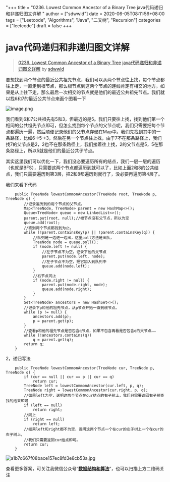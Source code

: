 "+++
title = "0236. Lowest Common Ancestor of a Binary Tree java代码递归和非递归图文详解 "
author = ["sdwwld"]
date = 2020-06-05T08:11:56+08:00
tags = ["Leetcode", "Algorithms", "Java", "二叉树", "Recursion"]
categories = ["leetcode"]
draft = false
+++

# java代码递归和非递归图文详解

> [0236. Lowest Common Ancestor of a Binary Tree](https://leetcode-cn.com/problems/lowest-common-ancestor-of-a-binary-tree/)
> [java代码递归和非递归图文详解](https://leetcode-cn.com/problems/lowest-common-ancestor-of-a-binary-tree/solution/javadai-ma-di-gui-he-fei-di-gui-tu-wen-xiang-jie-b/) by [sdwwld](https://leetcode-cn.com/u/sdwwld/)

要想找到两个节点的最近公共祖先节点，我们可以从两个节点往上找，每个节点都往上走，一直走到根节点，那么根节点到这两个节点的连线肯定有相交的地方，如果是从上往下走，那么最后一次相交的节点就是他们的最近公共祖先节点。我们就以找6和7的最近公共节点来画个图看一下

![image.png](https://pic.leetcode-cn.com/0f72cfd7bb18b5310a619cbeb313f6c968fdf95d904bafed86018bd429725099-image.png)

我们看到6和7公共祖先有5和3，但最近的是5。我们只要往上找，找到他们第一个相同的公共祖先节点即可，但怎么找到每个节点的父节点呢，我们只需要把每个节点都遍历一遍，然后顺便记录他们的父节点存储在Map中。我们先找到其中的一条路径，比如6→5→3，然后在另一个节点往上找，由于7不在那条路径上，我们找7的父节点是2，2也不在那条路径上，我们接着往上找，2的父节点是5，5在那条路径上，所以5就是他们的最近公共子节点。

其实这里我们可以优化一下，我们没必要遍历所有的结点，我们一层一层的遍历（也就是BFS），只需要这两个节点都遍历到就可以了，比如上面2和8的公共结点，我们只需要遍历到第3层，把2和8都遍历到就行了，没必要再遍历第4层了。



我们来看下代码

```
    public TreeNode lowestCommonAncestor(TreeNode root, TreeNode p, TreeNode q) {
        //记录遍历到的每个节点的父节点。
        Map<TreeNode, TreeNode> parent = new HashMap<>();
        Queue<TreeNode> queue = new LinkedList<>();
        parent.put(root, null);//根节点没有父节点，所以为空
        queue.add(root);
        //直到两个节点都找到为止。
        while (!parent.containsKey(p) || !parent.containsKey(q)) {
            //队列是一边进一边出，这里poll方法是出队，
            TreeNode node = queue.poll();
            if (node.left != null) {
                //左子节点不为空，记录下他的父节点
                parent.put(node.left, node);
                //左子节点不为空，把它加入到队列中
                queue.add(node.left);
            }
            //右节点同上
            if (node.right != null) {
                parent.put(node.right, node);
                queue.add(node.right);
            }
        }
        Set<TreeNode> ancestors = new HashSet<>();
        //记录下p和他的祖先节点，从p节点开始一直到根节点。
        while (p != null) {
            ancestors.add(p);
            p = parent.get(p);
        }
        //查看p和他的祖先节点是否包含q节点，如果不包含再看是否包含q的父节点……
        while (!ancestors.contains(q))
            q = parent.get(q);
        return q;
    }
```
2，递归写法
```
    public TreeNode lowestCommonAncestor(TreeNode cur, TreeNode p, TreeNode q) {
        if (cur == null || cur == p || cur == q)
            return cur;
        TreeNode left = lowestCommonAncestor(cur.left, p, q);
        TreeNode right = lowestCommonAncestor(cur.right, p, q);
        //如果left为空，说明这两个节点在cur结点的右子树上，我们只需要返回右子树查找的结果即可
        if (left == null)
            return right;
        //同上
        if (right == null)
            return left;
        //如果left和right都不为空，说明这两个节点一个在cur的左子树上一个在cur的右子树上，
        //我们只需要返回cur结点即可。
        return cur;
    }
```

![a1b7c667f08bace157ec8fd3e8cb53a.jpg](https://pic.leetcode-cn.com/f13d1e844ca6b71174bb970704963cc9d0a15e496fd49c0e4b38be750d07dc0e-a1b7c667f08bace157ec8fd3e8cb53a.jpg)

查看更多答案，可关注我微信公众号“**[数据结构和算法](https://img-blog.csdnimg.cn/20190515124616751.jpg)**”，也可以扫描上方二维码关注


